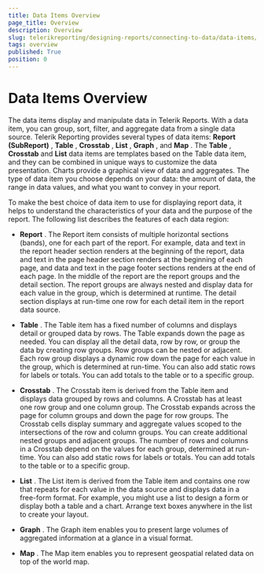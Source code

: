 ```yaml
---
title: Data Items Overview
page_title: Overview 
description: Overview
slug: telerikreporting/designing-reports/connecting-to-data/data-items/overview
tags: overview
published: True
position: 0
---
```


# Data Items Overview



The data items display and manipulate data in Telerik Reports.         With a data item, you can group, sort, filter, and aggregate data         from a single data source. Telerik Reporting provides several types of         data items: __Report (SubReport)__ , __Table__ ,         __Crosstab__ , __List__ ,         __Graph__ , and __Map__ . The __Table__ ,         __Crosstab__  and __List__  data         items are templates based on the Table data item,         and they can be combined in unique ways to customize the data presentation.         Charts provide a graphical view of data and aggregates.         The type of data item you choose depends on your data: the amount of         data, the range in data values, and what you want to convey in your report.       

To make the best choice of data item to use for displaying report data,         it helps to understand the characteristics of your data and the purpose of         the report. The following list describes the features of each data region:       

*  __Report__  . The Report item consists of multiple
          horizontal sections (bands), one for each part of the report.
          For example, data and text in the report header section renders at
          the beginning of the report, data and text in the page header section
          renders at the beginning of each page, and data and text in the page footer
          sections renders at the end of each page. In the middle of the report are
          the report groups and the detail section. The report groups are always
          nested and display data for each value in the group, which is determined
          at runtime. The detail section displays at run-time one row for each
          detail item in the report data source.

*  __Table__  . The Table item has a fixed number of columns and
          displays detail or grouped data by rows. The Table expands down
          the page as needed. You can display all the detail data, row by row,
          or group the data by creating row groups. Row groups can be nested or adjacent.
          Each row group displays a dynamic row down the page for each value in the group,
          which is determined at run-time. You can also add static rows for labels or totals.
          You can add totals to the table or to a specific group.

*  __Crosstab__  . The Crosstab item is derived from the Table
          item and displays data grouped by rows and columns. A Crosstab has at least
          one row group and one column group. The Crosstab expands across the page for column
          groups and down the page for row groups. The Crosstab cells display summary and aggregate
          values scoped to the intersections of the row and column groups. You can create additional
          nested groups and adjacent groups. The number of rows and columns in a Crosstab
          depend on the values for each group, determined at run-time.
          You can also add static rows for labels or totals.
          You can add totals to the table or to a specific group.

*  __List__  . The List item is derived from the Table item and
          contains one row that repeats for each value in the data source and
          displays data in a free-form format. For example, you might use a list to
          design a form or display both a table and a chart. Arrange text boxes anywhere
          in the list to create your layout.

*  __Graph__  . The Graph item enables you to present large volumes
          of aggregated information at a glance in a visual format.

*  __Map__  . The Map item enables you to represent geospatial related data on top of the world map.

